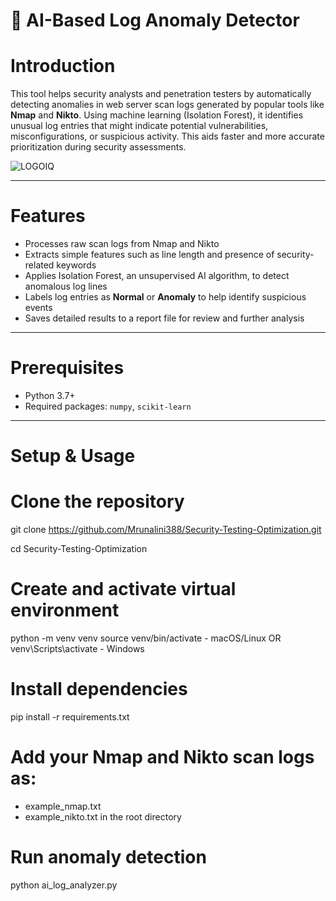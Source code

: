 # 🔐 AI-Based Log Anomaly Detector

# Introduction

This tool helps security analysts and penetration testers by automatically detecting anomalies in web server scan logs generated by popular tools like **Nmap** and **Nikto**. Using machine learning (Isolation Forest), it identifies unusual log entries that might indicate potential vulnerabilities, misconfigurations, or suspicious activity. This aids faster and more accurate prioritization during security assessments.

![LOGOIQ](https://github.com/user-attachments/assets/e2253fe8-1044-42b8-a3df-fe0dd0b2767f)

---

# Features

- Processes raw scan logs from Nmap and Nikto
- Extracts simple features such as line length and presence of security-related keywords
- Applies Isolation Forest, an unsupervised AI algorithm, to detect anomalous log lines
- Labels log entries as **Normal** or **Anomaly** to help identify suspicious events
- Saves detailed results to a report file for review and further analysis

---

# Prerequisites

- Python 3.7+
- Required packages: `numpy`, `scikit-learn`

---

# Setup & Usage

# Clone the repository
git clone https://github.com/Mrunalini388/Security-Testing-Optimization.git

cd Security-Testing-Optimization

# Create and activate virtual environment
python -m venv venv
source venv/bin/activate         - macOS/Linux
 OR
venv\Scripts\activate            - Windows

# Install dependencies
pip install -r requirements.txt

# Add your Nmap and Nikto scan logs as:
- example_nmap.txt
- example_nikto.txt
in the root directory

# Run anomaly detection
python ai_log_analyzer.py



